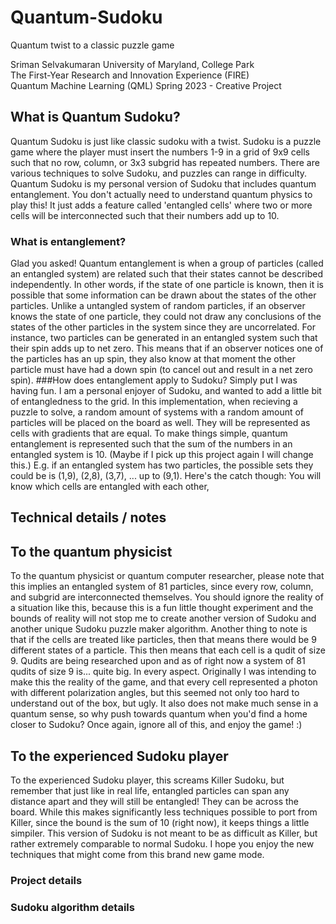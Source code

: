 # Quantum-Sudoku
Quantum twist to a classic puzzle game

Sriman Selvakumaran
University of Maryland, College Park \
The First-Year Research and Innovation Experience (FIRE) \
Quantum Machine Learning (QML) Spring 2023 - Creative Project
## What is Quantum Sudoku?
Quantum Sudoku is just like classic sudoku with a twist. 
Sudoku is a puzzle game where the player must insert the numbers 1-9 in a grid of 9x9 cells such that no row, column, or 3x3 subgrid has repeated numbers.
There are various techniques to solve Sudoku, and puzzles can range in difficulty.
Quantum Sudoku is my personal version of Sudoku that includes quantum entanglement.
You don't actually need to understand quantum physics to play this! It just adds a feature called 'entangled cells' where two or more cells will be interconnected such that their numbers add up to 10.
### What is entanglement?
Glad you asked! Quantum entanglement is when a group of particles (called an entangled system) are related such that their states cannot be described independently. In other words, if the state of one particle is known, then it is possible that some information can be drawn about the states of the other particles. Unlike a untangled system of random particles, if an observer knows the state of one particle, they could not draw any conclusions of the states of the other particles in the system since they are uncorrelated.
For instance, two particles can be generated in an entangled system such that their spin adds up to net zero. This means that if an observer notices one of the particles has an up spin, they also know at that moment the other particle must have had a down spin (to cancel out and result in a net zero spin).
###How does entanglement apply to Sudoku?
Simply put I was having fun. I am a personal enjoyer of Sudoku, and wanted to add a little bit of entangledness to the grid. In this implementation, when recieving a puzzle to solve, a random amount of systems with a random amount of particles will be placed on the board as well. They will be represented as cells with gradients that are equal. To make things simple, quantum entanglement is represented such that the sum of the numbers in an entangled system is 10. (Maybe if I pick up this project again I will change this.) E.g. if an entangled system has two particles, the possible sets they could be is (1,9), (2,8), (3,7), ... up to (9,1). 
Here's the catch though: You will know which cells are entangled with each other, 

## Technical details / notes
## To the quantum physicist
To the quantum physicist or quantum computer researcher, please note that this implies an entangled system of 81 particles, since every row, column, and subgrid are interconnected themselves. You should ignore the reality of a situation like this, because this is a fun little thought experiment and the bounds of reality will not stop me to create another version of Sudoku and another unique Sudoku puzzle maker algorithm.
Another thing to note is that if the cells are treated like particles, then that means there would be 9 different states of a particle. This then means that each cell is a qudit of size 9. Qudits are being researched upon and as of right now a system of 81 qudits of size 9 is... quite big. In every aspect. Originally I was intending to make this the reality of the game, and that every cell represented a photon with different polarization angles, but this seemed not only too hard to understand out of the box, but ugly. It also does not make much sense in a quantum sense, so why push towards quantum when you'd find a home closer to Sudoku? Once again, ignore all of this, and enjoy the game! :)
## To the experienced Sudoku player
To the experienced Sudoku player, this screams Killer Sudoku, but remember that just like in real life, entangled particles can span any distance apart and they will still be entangled! They can be across the board. While this makes significantly less techniques possible to port from Killer, since the bound is the sum of 10 (right now), it keeps things a little simpiler. This version of Sudoku is not meant to be as difficult as Killer, but rather extremely comparable to normal Sudoku. I hope you enjoy the new techniques that might come from this brand new game mode.
### Project details

### Sudoku algorithm details
